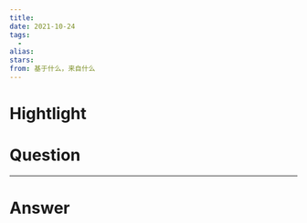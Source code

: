 ```yaml
---
title: 
date: 2021-10-24
tags:
  - 
alias: 
stars: 
from: 基于什么，来自什么
---
```


# Hightlight
# Question
---
# Answer